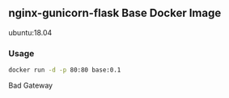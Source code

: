 ## nginx-gunicorn-flask Base Docker Image

ubuntu:18.04

### Usage

```bash
docker run -d -p 80:80 base:0.1
```

Bad Gateway

